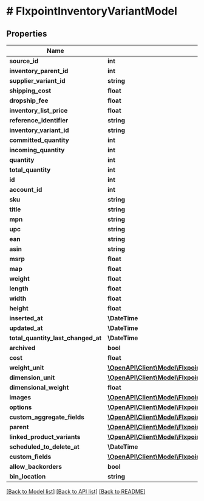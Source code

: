 # # FlxpointInventoryVariantModel

## Properties

Name | Type | Description | Notes
------------ | ------------- | ------------- | -------------
**source_id** | **int** |  | [optional]
**inventory_parent_id** | **int** |  | [optional]
**supplier_variant_id** | **string** |  | [optional]
**shipping_cost** | **float** |  | [optional]
**dropship_fee** | **float** |  | [optional]
**inventory_list_price** | **float** |  | [optional]
**reference_identifier** | **string** |  | [optional]
**inventory_variant_id** | **string** |  | [optional]
**committed_quantity** | **int** |  | [optional]
**incoming_quantity** | **int** |  | [optional]
**quantity** | **int** |  | [optional]
**total_quantity** | **int** |  | [optional]
**id** | **int** |  | [optional]
**account_id** | **int** |  | [optional]
**sku** | **string** |  | [optional]
**title** | **string** |  | [optional]
**mpn** | **string** |  | [optional]
**upc** | **string** |  | [optional]
**ean** | **string** |  | [optional]
**asin** | **string** |  | [optional]
**msrp** | **float** |  | [optional]
**map** | **float** |  | [optional]
**weight** | **float** |  | [optional]
**length** | **float** |  | [optional]
**width** | **float** |  | [optional]
**height** | **float** |  | [optional]
**inserted_at** | **\DateTime** |  | [optional]
**updated_at** | **\DateTime** |  | [optional]
**total_quantity_last_changed_at** | **\DateTime** |  | [optional]
**archived** | **bool** |  | [optional]
**cost** | **float** |  | [optional]
**weight_unit** | [**\OpenAPI\Client\Model\FlxpointInventoryVariantModelWeightUnit**](FlxpointInventoryVariantModelWeightUnit.md) |  | [optional]
**dimension_unit** | [**\OpenAPI\Client\Model\FlxpointInventoryVariantModelDimensionUnit**](FlxpointInventoryVariantModelDimensionUnit.md) |  | [optional]
**dimensional_weight** | **float** |  | [optional]
**images** | [**\OpenAPI\Client\Model\FlxpointImageModel[]**](FlxpointImageModel.md) |  | [optional]
**options** | [**\OpenAPI\Client\Model\FlxpointOptionModel[]**](FlxpointOptionModel.md) |  | [optional]
**custom_aggregate_fields** | [**\OpenAPI\Client\Model\FlxpointInventoryVariantCustomAggregateFieldModel[]**](FlxpointInventoryVariantCustomAggregateFieldModel.md) |  | [optional]
**parent** | [**\OpenAPI\Client\Model\FlxpointInventoryVariantModelParent**](FlxpointInventoryVariantModelParent.md) |  | [optional]
**linked_product_variants** | [**\OpenAPI\Client\Model\FlxpointLinkedProductVariant[]**](FlxpointLinkedProductVariant.md) |  | [optional]
**scheduled_to_delete_at** | **\DateTime** |  | [optional]
**custom_fields** | [**\OpenAPI\Client\Model\FlxpointCustomFieldModel[]**](FlxpointCustomFieldModel.md) |  | [optional]
**allow_backorders** | **bool** |  | [optional]
**bin_location** | **string** |  | [optional]

[[Back to Model list]](../../README.md#models) [[Back to API list]](../../README.md#endpoints) [[Back to README]](../../README.md)
